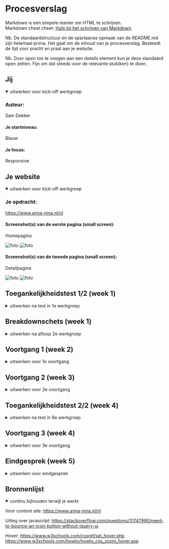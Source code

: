 # Procesverslag
Markdown is een simpele manier om HTML te schrijven.  
Markdown cheat cheet: [Hulp bij het schrijven van Markdown](https://github.com/adam-p/markdown-here/wiki/Markdown-Cheatsheet).

Nb. De standaardstructuur en de spartaanse opmaak van de README.md zijn helemaal prima. Het gaat om de inhoud van je procesverslag. Besteedt de tijd voor pracht en praal aan je website.

Nb. Door *open* toe te voegen aan een *details* element kun je deze standaard open zetten. Fijn om dat steeds voor de relevante stuk(ken) te doen.





## Jij

<details open>
  <summary>uitwerken voor kick-off werkgroep</summary>

  ### Auteur:
  Sam Dekker

  #### Je startniveau:
  Blauw

  #### Je focus:
  Responsive
 
</details>





## Je website

<details open>
  <summary>uitwerken voor kick-off werkgroep</summary>

  ### Je opdracht:
  https://www.anna-nina.nl/nl

  #### Screenshot(s) van de eerste pagina (small screen): 
  Homepagina

  <img src="readme-images/homepage2.jpg" alt="foto">
  <img src="readme-images/homepage1.jpg" alt="foto">
  
  
  #### Screenshot(s) van de tweede pagina (small screen):
Detailpagina

 <img src="readme-images/detailpage1.jpg" alt="foto">
 <img src="readme-images/detailpage2.jpg" alt="foto">
  

</details>



## Toegankelijkheidstest 1/2 (week 1)

<details>
  <summary>uitwerken na test in 1e werkgroep</summary>

  ### Bevindingen
  Lijst met je bevindingen die in de test naar voren kwamen:
  

  #### Screenreader
  De site werkte best wel goed met de screenreader test. Hij zegt duidelijk de naam van alle linkjes, hij zegt als het een uitvouwmenu is en hoeveel items er precies staan in dit menu. Ook de producten die verkocht worden worden duidelijk omschreven. Het enige probleem wat ik opmerkte tijdens het doorlopen van de site was dat als je bij de main van de pagina wilde komen dat je eerst door heel veel menu opties moest doorklikken. Hij opent zeg maar elk kopje zoals "kleding" en gaat vervolgens alle categorieen af. Dit duurt best wel lang. Het zou handiger zijn als als je zelf kan kiezen of je het kopje "kleding" wilt openen of skippen zodat je zo sneller door de pagina heen kan.

   <img src="readme-images/testscreenreader.jpg" alt="foto">


  #### Muis en Toetsenbord 
  De site is goed te doorlopen met alleen het toetsenbord. De tab loopt gewoon de hele pagina af en je ziet het duidelijk waar de tab op dat moment staat. Opnieuw moet je wel weer het hele menu doorlopen om bij je main te komen wat wel erg lang duurt.

  <img src="readme-images/testss.jpg" alt="foto">

  #### Motoriek (shocks, elastiekjes)
  De site valt goed te besturen met een slechtere motoriek. Ik heb vooral gemerkt dat het allemaal wat langer duurt. Ook staan de tekstjes in het menu erg dicht op elkaar waardoor je soms mis klikt. 

  <img src="readme-images/testballon.jpg" alt="foto">


  #### Visueel (brillen, contrast, kleurenblind, dark/light). 
  Opzich is de site redelijk goed te zien. Wel zijn sommige letters erg klein en dun. De letters zijn grijs en staan voor een witte achtergrond. Voor slechtziende kan dit wat moeilijk te lezen zijn. Een groter of dikker lettertype zou dit probleem oplossen.

  <img src="readme-images/testbril.jpg" alt="foto">

</details>



## Breakdownschets (week 1)

<details>
  <summary>uitwerken na afloop 2e werkgroep</summary>

  ### de hele pagina: 
  
  <img src="readme-images/schets.jpg" alt="foto">

</details>





## Voortgang 1 (week 2)

<details>
  <summary>uitwerken voor 1e voortgang</summary>

  ### Stand van zaken
  Ik heb de meeste opdrachten gemaakt en het ging me tot nu toe best goed af. Ook heb ik het eerste begin aan mijn website gemaakt. Dit gaat best goed. Ik kan de uitkomsten van de opdrachten goed gebruiken bij mijn eigen website. Soms lukken wat kleine dingen niet helemaal maar over het algemeen ben ik nog niet echt ergens tegenaan gelopen. 
  Wel wil ik weten hoe ik mijn button op de juiste plek kan krijgen.


  ### Agenda voor meeting
  samen met je groepje opstellen

Noah:
Vraag website

Isa:
Vraag website

Aleid:
Vraag website

Sam:
Bespreken website, vraag button


  ### Verslag van meeting
  De button op de juiste plek krijgen wordt uitgelegd in 1 van de opdrachten. Verder moet ik gwn doorgaan met content op mn site zetten en dit gaan vormgeven.


</details>





## Voortgang 2 (week 3)

<details>
  <summary>uitwerken voor 2e voortgang</summary>

  ### Stand van zaken
  Naar mate ik verder ging werken merkte ik toch dat ik een beetje vast liep. De header kon ik maken op basis van de opdrachten maar nu liep ik een beetje vast. Gelukkig hielp het mij heel erg om met klasgenoten samen aan de slag te gaan. Hierdoor begon ik het weer beter te begrijpen en wist ik weer hoe ik verder moest. 

  Ik merk heel erg dat als je eenmaal bezig bent het redelijk goed gaat. Ook begin ik steeds beter te begrijpen wat ik nou precies doe.

  In de meeting ga ik vragen of wat ik tot nu toe heb goed is. Ook wil ik weten of het mogelijk is om te scrollen door afbeeldingen. 

  ### Agenda voor meeting
  samen met je groepje opstellen

Noah:
Vraag website

Isa:
Vraag website

Aleid:
Vraag website

Sam:
Hoe nu verder

  ### Verslag van meeting



</details>





## Toegankelijkheidstest 2/2 (week 4)

<details>
  <summary>uitwerken na test in 8e werkgroep</summary>

  ### Bevindingen
  Lijst met je bevindingen die in de test naar voren kwamen (geef ook aan wat er verbeterd is):

  #### Screenreader
  De screenreader test ging eigenlijk erg goed. De voiceover vertelde duidelijk wat alles wat omdat ik bij elke afbeelding een alt heb gezet. Hierdoor weet de gebruiker precies wat er te zien is. Ook heb ik het menu kort gehouden zodat de gebruiker hier makkelijk doorheen kan navigeren. Dit is een stuk beter dan de website hiervoor

  <img src="readme-images/screenreader2.jpg" alt="foto">


  #### Muis en Toetsenbord 
  De website kan makkelijk bestuurd worden met de tab. Ik heb nog extra duidelijk een focus state toegevoegd bij de buttons zodat je extra duidelijk kan zien waar je bent in de website.


  #### Motoriek (shocks, elastiekjes)
  Bij de oude website merkte ik dat er veel nogal kleine linkjes dicht op elkaar stonden waardoor je soms naast klikte. Ik heb er nu voor gezorgt dat de nav groot genoeg is en het ver uit elkaar staat zodat je dit probleem voorkomt. Dit werkte in de test dan ook goed.


  #### Visueel (brillen, contrast, kleurenblind, dark/light). 
  De tekst is groot en er is een groot genoeg contrast. Wel is de tekst in de buttons nog wat klein, dit kan moeilijker te lezen zijn.

</details>





## Voortgang 3 (week 4)

<details>
  <summary>uitwerken voor 3e voortgang</summary>

  ### Stand van zaken

  Eigenlijk ben ik al best tevreden met mijn site. Hij is zo goed als af en ik ben ook erg trots op het resultaat. Ik denk ook dat ik het meeste wat ik heb gedaan ik goed begrijp. Wel moet ik nog de animaties en javascript nog toevoegen. De animaties lijkt me redelijk te doen maar vooral de javascript vind ik erg lastig. Hier wil ik dan ook naar vragen.

  ### Agenda voor meeting
  
Noah:
Vraag website

Isa:
Vraag website

Aleid:
Vraag website

Sam:
Javascript en animaties


  ### Verslag van meeting
  
  Het is gelukt om de animaties toe te voegen, het lag aan een kleine schoonheidsfout. Ik moest namelijk nog de animation duration toevoegen om het te laten werken. De javascript ben ik nog niet helemaal aan toe gekomen.

</details>





## Eindgesprek (week 5)

<details>
  <summary>uitwerken voor eindgesprek</summary>

  ### Je uitkomst - karakteristiek screenshots:
  <img src="readme-images/uitkomst1.jpg" width="375px" alt="uitomst">

  <img src="readme-images/uitkomst2.jpg" width="375px" alt="uitomst">
  
  <img src="readme-images/uitkomst3.jpg" width="375px" alt="uitomst">

  <img src="readme-images/uitkomst4.jpg" width="375px" alt="uitomst">


  ### Dit ging goed/Heb ik geleerd: 
  
  Aan het begin kwam ik wat lastig op gang omdat ik niet zo goed wist waar ik moest beginnen. Ik merkte wel snel dat ik het steeds beter ging begrijpen. Over het algemeen ging de html en de css typen best wel goed. Het vormgeven lukte me over het algemeen wel en ben ik ook echt beter in geworden dan eerst.

  <img src="readme-images/top.jpg" width="375px" alt="top">


  ### Dit was lastig/Is niet gelukt:
  Op het laatste moest ik alleen nog javascript toevoegen. De javascript zelf schrijven ging best makkelijk maar werkte toch steeds niet of voegde niet echt iets toe aan mn site. Daarom wilde ik een menu toevoegen. Dit is uiteindelijk gelukt maar het ging niet heel erg makkelijk. Het ziet er uiteindelijk ook niet helemaal uit zoals ik wilde.

  De form in de footer wilde ik mee laten schalen wanneer je het scherm groter of kleiner maakt. Dit is soort van gelukt maar ook niet helemaal ideaal.

  <img src="readme-images/bummer.jpg" width="375px" alt="bummer">
</details>





## Bronnenlijst

<details open>
  <summary>continu bijhouden terwijl je werkt</summary>

Voor content site:
https://www.anna-nina.nl/nl

Uitleg over javascript:
https://stackoverflow.com/questions/31747990/need-to-bounce-an-icon-button-without-jquery-ui

Hover:
https://www.w3schools.com/cssref/sel_hover.php
https://www.w3schools.com/howto/howto_css_zoom_hover.asp


</details>